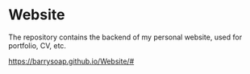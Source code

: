 # Website

The repository contains the backend of my personal website, used for portfolio, CV, etc.

https://barrysoap.github.io/Website/#
